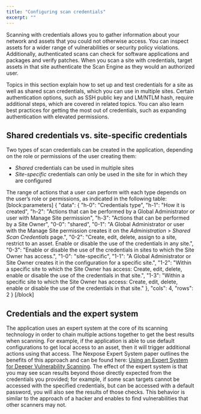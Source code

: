 ```yaml
---
title: "Configuring scan credentials"
excerpt: ""
---
```

Scanning with credentials allows you to gather information about your network and assets that you could not otherwise access. You can inspect assets for a wider range of vulnerabilities or security policy violations. Additionally, authenticated scans can check for software applications and packages and verify patches. When you scan a site with credentials, target assets in that site authenticate the Scan Engine as they would an authorized user.

Topics in this section explain how to set up and test credentials for a site as well as shared scan credentials, which you can use in multiple sites. Certain authentication options, such as SSH public key and LM/NTLM hash, require additional steps, which are covered in related topics. You can also learn best practices for getting the most out of credentials, such as expanding authentication with elevated permissions.

## Shared credentials vs. site-specific credentials

Two types of scan credentials can be created in the application, depending on the role or permissions of the user creating them:

* _Shared_ credentials can be used in multiple sites
* _Site-specific_ credentials can only be used in the site for in which they are configured

The range of actions that a user can perform with each type depends on the user’s role or permissions, as indicated in the following table:
[block:parameters]
{
  "data": {
    "h-0": "Credentials type",
    "h-1": "How it is created",
    "h-2": "Actions that can be performed by a Global Administrator or user with Manage Site permission",
    "h-3": "Actions that can be performed by a Site Owner",
    "0-0": "shared",
    "0-1": "A Global Administrator or user with the Manage Site permission creates it on the _Administration_ > _Shared Scan Credentials_ page.",
    "0-2": "Create, edit, delete, assign to a site, restrict to an asset. Enable or disable the use of the credentials in any site.",
    "0-3": "Enable or disable the use of the credentials in sites to which the Site Owner has access.",
    "1-0": "site-specific",
    "1-1": "A Global Administrator or Site Owner creates it in the configuration for a specific site.",
    "1-2": "Within a specific site to which the Site Owner has access: Create, edit, delete, enable or disable the use of the credentials in that site.",
    "1-3": "Within a specific site to which the Site Owner has access: Create, edit, delete, enable or disable the use of the credentials in that site."
  },
  "cols": 4,
  "rows": 2
}
[/block]
## Credentials and the expert system

The application uses an expert system at the core of its scanning technology in order to chain multiple actions together to get the best results when scanning. For example, if the application is able to use default configurations to get local access to an asset, then it will trigger additional actions using that access. The Nexpose Expert System paper outlines the benefits of this approach and can be found here: [Using an Expert System for Deeper Vulnerability Scanning](https://information.rapid7.com/using-an-expert-system-for-deeper-vulnerability-scanning.html). The effect of the expert system is that you may see scan results beyond those directly expected from the credentials you provided; for example, if some scan targets cannot be accessed with the specified credentials, but can be accessed with a default password, you will also see the results of those checks. This behavior is similar to the approach of a hacker and enables to find vulnerabilities that other scanners may not.